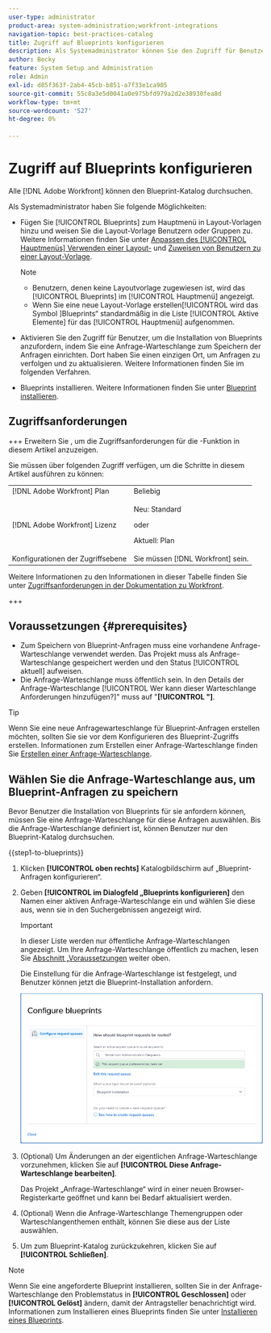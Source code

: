 ```yaml
---
user-type: administrator
product-area: system-administration;workfront-integrations
navigation-topic: best-practices-catalog
title: Zugriff auf Blueprints konfigurieren
description: Als Systemadministrator können Sie den Zugriff für Benutzer aktivieren, um die Installation von Blueprints anzufordern, indem Sie eine Anfrage-Warteschlange zum Speichern der Anfragen einrichten. Dort haben Sie einen einzigen Ort, um Anfragen zu verfolgen und zu aktualisieren.
author: Becky
feature: System Setup and Administration
role: Admin
exl-id: d85f363f-2ab4-45cb-b851-a7f33e1ca905
source-git-commit: 55c8a3e5d0041a0e975bfd979a2d2e38930fea8d
workflow-type: tm+mt
source-wordcount: '527'
ht-degree: 0%

---
```


# Zugriff auf Blueprints konfigurieren

Alle [!DNL Adobe Workfront] können den Blueprint-Katalog durchsuchen.

Als Systemadministrator haben Sie folgende Möglichkeiten:

* Fügen Sie [!UICONTROL Blueprints] zum Hauptmenü in Layout-Vorlagen hinzu und weisen Sie die Layout-Vorlage Benutzern oder Gruppen zu. Weitere Informationen finden Sie unter [Anpassen des [!UICONTROL Hauptmenüs] Verwenden einer Layout-](/help/quicksilver/administration-and-setup/customize-workfront/use-layout-templates/customize-main-menu.md) und [Zuweisen von Benutzern zu einer Layout-Vorlage](/help/quicksilver/administration-and-setup/customize-workfront/use-layout-templates/assign-users-to-layout-template.md).

  >[!NOTE]
  >
  >* Benutzern, denen keine Layoutvorlage zugewiesen ist, wird das [!UICONTROL Blueprints] im [!UICONTROL Hauptmenü] angezeigt.
  >* Wenn Sie eine neue Layout-Vorlage erstellen[!UICONTROL  wird das Symbol ]Blueprints“ standardmäßig in die Liste [!UICONTROL Aktive Elemente] für das [!UICONTROL Hauptmenü] aufgenommen.


* Aktivieren Sie den Zugriff für Benutzer, um die Installation von Blueprints anzufordern, indem Sie eine Anfrage-Warteschlange zum Speichern der Anfragen einrichten. Dort haben Sie einen einzigen Ort, um Anfragen zu verfolgen und zu aktualisieren. Weitere Informationen finden Sie im folgenden Verfahren.
* Blueprints installieren. Weitere Informationen finden Sie unter [Blueprint installieren](../../administration-and-setup/blueprints/blueprints-install.md).

## Zugriffsanforderungen

+++ Erweitern Sie , um die Zugriffsanforderungen für die -Funktion in diesem Artikel anzuzeigen.

Sie müssen über folgenden Zugriff verfügen, um die Schritte in diesem Artikel ausführen zu können:

<table style="table-layout:auto"> 
 <col> 
 <col> 
 <tbody> 
  <tr> 
   <td role="rowheader">[!DNL Adobe Workfront] Plan</td> 
   <td>Beliebig</td> 
  </tr> 
  <tr> 
   <td role="rowheader">[!DNL Adobe Workfront] Lizenz</td> 
   <td>
   <p>Neu: Standard</p>
   <p>oder</p>
   <p>Aktuell: Plan</p></td> 
  </tr> 
  <tr> 
   <td role="rowheader">Konfigurationen der Zugriffsebene</td> 
   <td>Sie müssen [!DNL Workfront] sein. </td> 
  </tr> 
 </tbody> 
</table>

Weitere Informationen zu den Informationen in dieser Tabelle finden Sie unter [Zugriffsanforderungen in der Dokumentation zu Workfront](/help/quicksilver/administration-and-setup/add-users/access-levels-and-object-permissions/access-level-requirements-in-documentation.md).

+++

## Voraussetzungen {#prerequisites}

* Zum Speichern von Blueprint-Anfragen muss eine vorhandene Anfrage-Warteschlange verwendet werden. Das Projekt muss als Anfrage-Warteschlange gespeichert werden und den Status [!UICONTROL aktuell] aufweisen.
* Die Anfrage-Warteschlange muss öffentlich sein. In den Details der Anfrage-Warteschlange [!UICONTROL Wer kann dieser Warteschlange Anforderungen hinzufügen?]&quot; muss auf &quot;**[!UICONTROL &quot;]**.

>[!TIP]
>
>Wenn Sie eine neue Anfragewarteschlange für Blueprint-Anfragen erstellen möchten, sollten Sie sie vor dem Konfigurieren des Blueprint-Zugriffs erstellen. Informationen zum Erstellen einer Anfrage-Warteschlange finden Sie [Erstellen einer Anfrage-Warteschlange](../../manage-work/requests/create-and-manage-request-queues/create-request-queue.md).

## Wählen Sie die Anfrage-Warteschlange aus, um Blueprint-Anfragen zu speichern

Bevor Benutzer die Installation von Blueprints für sie anfordern können, müssen Sie eine Anfrage-Warteschlange für diese Anfragen auswählen. Bis die Anfrage-Warteschlange definiert ist, können Benutzer nur den Blueprint-Katalog durchsuchen.

{{step1-to-blueprints}}

1. Klicken **[!UICONTROL oben rechts]** Katalogbildschirm auf „Blueprint-Anfragen konfigurieren“.

   <!--
   <li value="3" data-mc-conditions="QuicksilverOrClassic.Draft mode"> <p>In the <strong>Configure blueprints</strong> dialog, ensure that the <strong>Configure request queues</strong> tab is selected.</p> </li>
   -->

1. Geben **[!UICONTROL im Dialogfeld „Blueprints konfigurieren]** den Namen einer aktiven Anfrage-Warteschlange ein und wählen Sie diese aus, wenn sie in den Suchergebnissen angezeigt wird.

   >[!IMPORTANT]
   >
   >In dieser Liste werden nur öffentliche Anfrage-Warteschlangen angezeigt. Um Ihre Anfrage-Warteschlange öffentlich zu machen, lesen Sie [ Abschnitt „Voraussetzungen](#prerequisites) weiter oben.

   Die Einstellung für die Anfrage-Warteschlange ist festgelegt, und Benutzer können jetzt die Blueprint-Installation anfordern.

   ![Anfrage-Warteschlange konfigurieren](assets/Blueprints_access_setup_request_queue.png)

1. (Optional) Um Änderungen an der eigentlichen Anfrage-Warteschlange vorzunehmen, klicken Sie auf **[!UICONTROL Diese Anfrage-Warteschlange bearbeiten]**.

   Das Projekt „Anfrage-Warteschlange“ wird in einer neuen Browser-Registerkarte geöffnet und kann bei Bedarf aktualisiert werden.

1. (Optional) Wenn die Anfrage-Warteschlange Themengruppen oder Warteschlangenthemen enthält, können Sie diese aus der Liste auswählen.
1. Um zum Blueprint-Katalog zurückzukehren, klicken Sie auf **[!UICONTROL Schließen]**.

>[!NOTE]
>
>Wenn Sie eine angeforderte Blueprint installieren, sollten Sie in der Anfrage-Warteschlange den Problemstatus in **[!UICONTROL Geschlossen]** oder **[!UICONTROL Gelöst]** ändern, damit der Antragsteller benachrichtigt wird. Informationen zum Installieren eines Blueprints finden Sie unter [Installieren eines Blueprints](../../administration-and-setup/blueprints/blueprints-install.md).

